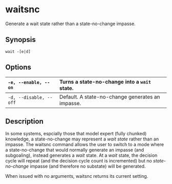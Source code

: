 # waitsnc #

Generate a wait state rather than a state-no-change impasse.

## Synopsis ##

```
wait -[e|d]
```

## Options ##

| `-e, --enable, --on` | Turns a state-no-change into a `wait` state. |
|:---------------------|:---------------------------------------------|
| `-d, --disable, --off` | Default. A state-no-change generates an impasse. |

## Description ##

In some systems, espcially those that model expert (fully chunked) knowledge, a
state-no-change may represent a _wait state_ rather than an impasse.  The
waitsnc command allows the user to switch to a mode where a state-no-change
that would normally generate an impasse (and subgoaling), instead generates a
_wait_ state. At a _wait_ state, the decision cycle will repeat (and the
decision cycle count is incremented) but no _state-no-change_ impasse (and
therefore no substate) will be generated.

When issued with no arguments, waitsnc returns its current setting.
